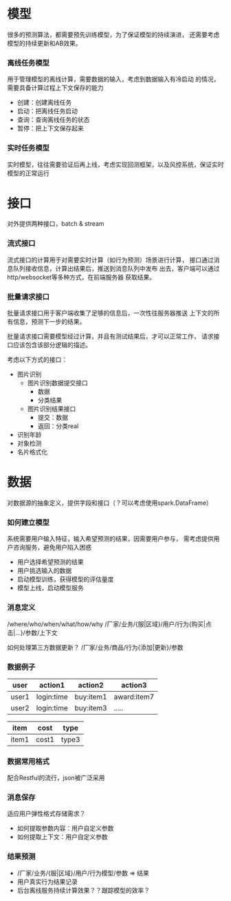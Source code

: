 # 模型

很多的预测算法，都需要预先训练模型，为了保证模型的持续演进，
还需要考虑模型的持续更新和AB效果。

### 离线任务模型

用于管理模型的离线计算，需要数据的输入，考虑到数据输入有冷启动
的情况，需要具备计算过程上下文保存的能力

- 创建：创建离线任务
- 启动：把离线任务启动
- 查询：查询离线任务的状态
- 暂停：把上下文保存起来

### 实时任务模型

实时模型，往往需要验证后再上线，考虑实现回测框架，以及风控系统，保证实时模型的正常运行

# 接口

对外提供两种接口，batch & stream

### 流式接口

流式接口的计算用于对需要实时计算（如行为预测）场景进行计算，
接口通过消息队列接收信息，计算出结果后，推送到消息队列中发布
出去，客户端可以通过http/websocket等多种方式，在前端服务器
获取结果。

### 批量请求接口

批量请求接口用于客户端收集了足够的信息后，一次性往服务器推送
上下文的所有信息，预测下一步的结果。

批量请求接口需要模型经过计算，并且有测试结果后，才可以正常工作，
请求接口应该包含该部分逻辑的描述。

考虑以下方式的接口：
- 图片识别
  - 图片识别数据提交接口
    - 数据
    - 分类结果
  - 图片识别结果接口
    - 提交：数据
    - 返回：分类real
- 识别年龄
- 对象检测
- 名片格式化

# 数据

对数据源的抽象定义，提供字段和接口（？可以考虑使用spark.DataFrame）

### 如何建立模型

系统需要用户输入特征，输入希望预测的结果，因需要用户参与，
需考虑提供用户咨询服务，避免用户陷入困惑

- 用户选择希望预测的结果
- 用户挑选输入的数据
- 启动模型训练，获得模型的评估量度
- 模型上线，启动模型服务

### 消息定义

/where/who/when/what/how/why
/厂家/业务/{服|区域}/用户/行为{购买|点击|...}/参数/上下文

如何处理第三方数据更新？
/厂家/业务/商品/行为{添加|更新}/参数

### 数据例子

| user | action1     | action2       | action3     |
|------|-------------|---------------|-------------|
|user1 | login:time  | buy:item1     | award:item7 |
|user2 | login:time  | buy:item3     |   .....     |

| item   | cost  | type  |
|--------|-------|-------|
| item1  | cost1 | type3 |

### 数据常用格式

配合Restful的流行，json被广泛采用

### 消息保存

适应用户弹性格式存储需求？

- 如何提取参数内容：用户自定义参数
- 如何提取上下文：用户自定义参数

### 结果预测

- /厂家/业务/{服|区域}/用户/行为模型/参数 => 结果
- 用户真实行为结果记录
- 后台离线服务持续计算效果？？跟踪模型的效率？

